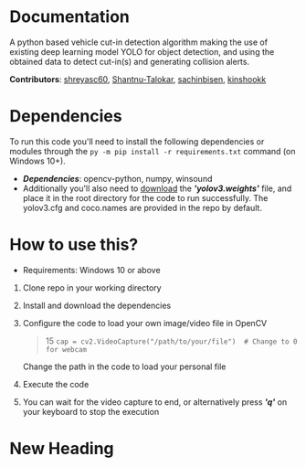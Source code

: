 # Documentation
A python based vehicle cut-in detection algorithm making the use of existing deep learning model YOLO
for object detection, and using the obtained data to detect cut-in(s) and generating collision alerts.

__Contributors__: [shreyasc60](https://github.com/shreyasc60), [Shantnu-Talokar](https://github.com/Shantnu-Talokar), [sachinbisen](https://github.com/sachinbisen), [kinshookk](https://github.com/kinshookk)

# Dependencies
To run this code you'll need to install the following dependencies or modules through the 
`py -m pip install -r requirements.txt` command (on Windows 10+).

- ***Dependencies***:    opencv-python, numpy, winsound
- Additionally you'll also need to [download](https://www.kaggle.com/datasets/valentynsichkar/yolo-coco-data?select=yolov3.weights) the ***'yolov3.weights'*** file, and place it in the root directory for the code to run successfully.
  The yolov3.cfg and coco.names are provided in the repo by default.

# How to use this? 
- Requirements: Windows 10 or above
1. Clone repo in your working directory
2. Install and download the dependencies
3. Configure the code to load your own image/video file in OpenCV

   > 15 `cap = cv2.VideoCapture("/path/to/your/file")  # Change to 0 for webcam`
   
   Change the path in the code to load your personal file
4. Execute the code
5. You can wait for the video capture to end, or alternatively press ***'q'*** on your keyboard to stop the execution 

# New Heading
